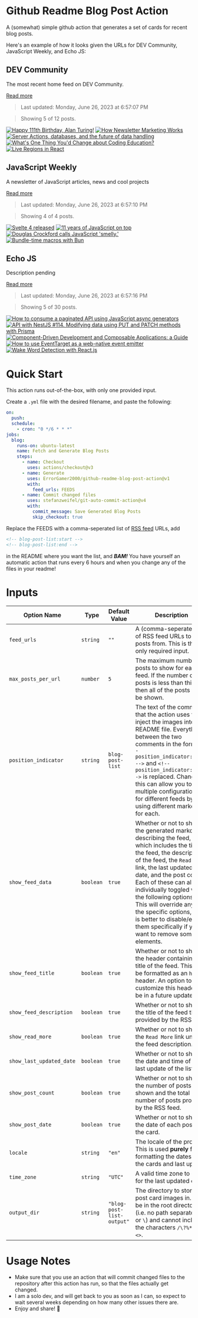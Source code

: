 # Github Readme Blog Post Action

A (somewhat) simple github action that generates a set of cards for recent blog posts.

Here's an example of how it looks given the URLs for DEV Community, JavaScript Weekly, and Echo JS:

<!-- post-list:start -->
## DEV Community

The most recent home feed on DEV Community.

[Read more](https://dev.to)
> Last updated: Monday, June 26, 2023 at 6:57:07 PM

> Showing 5 of 12 posts.

[![Happy 111th Birthday, Alan Turing!](https://raw.githubusercontent.com/ErrorGamer2000/github-readme-blog-post-action/main/generated_files/DEV_Community/Happy_111th_Birthday__Alan_Turing!.svg)](https://dev.to/devteam/happy-111th-birthday-alan-turing-5271)
[![How Newsletter Marketing Works](https://raw.githubusercontent.com/ErrorGamer2000/github-readme-blog-post-action/main/generated_files/DEV_Community/How_Newsletter_Marketing_Works.svg)](https://dev.to/mstfydmr/-how-newsletter-marketing-works-2416)
[![Server Actions, databases, and the future of data handling](https://raw.githubusercontent.com/ErrorGamer2000/github-readme-blog-post-action/main/generated_files/DEV_Community/Server_Actions__databases__and_the_future_of_data_handling.svg)](https://dev.to/xata/server-actions-databases-and-the-future-of-data-handling-10nn)
[![What's One Thing You'd Change about Coding Education?](https://raw.githubusercontent.com/ErrorGamer2000/github-readme-blog-post-action/main/generated_files/DEV_Community/What's_One_Thing_You'd_Change_about_Coding_Education_.svg)](https://dev.to/devteam/whats-one-thing-youd-change-about-coding-education-nd6)
[![Live Regions in React](https://raw.githubusercontent.com/ErrorGamer2000/github-readme-blog-post-action/main/generated_files/DEV_Community/Live_Regions_in_React.svg)](https://dev.to/abbeyperini/live-regions-in-react-4dmd)


## JavaScript Weekly

A newsletter of JavaScript articles, news and cool projects

[Read more](https://javascriptweekly.com/)
> Last updated: Monday, June 26, 2023 at 6:57:10 PM

> Showing 4 of 4 posts.

[![Svelte 4 released](https://raw.githubusercontent.com/ErrorGamer2000/github-readme-blog-post-action/main/generated_files/JavaScript_Weekly/Svelte_4_released.svg)](https://javascriptweekly.com/issues/644)
[![11 years of JavaScript on top](https://raw.githubusercontent.com/ErrorGamer2000/github-readme-blog-post-action/main/generated_files/JavaScript_Weekly/11_years_of_JavaScript_on_top.svg)](https://javascriptweekly.com/issues/643)
[![Douglas Crockford calls JavaScript 'smelly.'](https://raw.githubusercontent.com/ErrorGamer2000/github-readme-blog-post-action/main/generated_files/JavaScript_Weekly/Douglas_Crockford_calls_JavaScript_'smelly.'.svg)](https://javascriptweekly.com/issues/642)
[![Bundle-time macros with Bun](https://raw.githubusercontent.com/ErrorGamer2000/github-readme-blog-post-action/main/generated_files/JavaScript_Weekly/Bundle-time_macros_with_Bun.svg)](https://javascriptweekly.com/issues/641)


## Echo JS

Description pending

[Read more](
http://www.echojs.com
)
> Last updated: Monday, June 26, 2023 at 6:57:16 PM

> Showing 5 of 30 posts.

[![How to consume a paginated API using JavaScript async generators](https://raw.githubusercontent.com/ErrorGamer2000/github-readme-blog-post-action/main/generated_files/_Echo_JS_/How_to_consume_a_paginated_API_using_JavaScript_async_generators.svg)](https://jrsinclair.com/articles/2023/how-to-consume-a-paginated-api-using-javascript-async-generators)
[![API with NestJS #114. Modifying data using PUT and PATCH methods with Prisma](https://raw.githubusercontent.com/ErrorGamer2000/github-readme-blog-post-action/main/generated_files/_Echo_JS_/API_with_NestJS__114._Modifying_data_using_PUT_and_PATCH_methods_with_Prisma.svg)](https://wanago.io/2023/06/26/api-nestjs-put-patch-prisma/)
[![Component-Driven Development and Composable Applications: a Guide](https://raw.githubusercontent.com/ErrorGamer2000/github-readme-blog-post-action/main/generated_files/_Echo_JS_/Component-Driven_Development_and_Composable_Applications__a_Guide.svg)](https://blog.bitsrc.io/component-driven-development-and-composable-applications-a-guide-7a0934e60936)
[![How to use EventTarget as a web-native event emitter](https://raw.githubusercontent.com/ErrorGamer2000/github-readme-blog-post-action/main/generated_files/_Echo_JS_/How_to_use_EventTarget_as_a_web-native_event_emitter.svg)](/today-i-learned/how-to-use-eventtarget-as-a-web-native-event-emitter/)
[![Wake Word Detection with React.js](https://raw.githubusercontent.com/ErrorGamer2000/github-readme-blog-post-action/main/generated_files/_Echo_JS_/Wake_Word_Detection_with_React.js.svg)](https://picovoice.ai/blog/wake-word-detection-with-reactjs/)


<!-- post-list:end -->

# Quick Start

This action runs out-of-the-box, with only one provided input.

Create a `.yml` file with the desired filename, and paste the following:

```yml
on:
  push:
  schedule:
    - cron: "0 */6 * * *"
jobs:
  blog:
    runs-on: ubuntu-latest
    name: Fetch and Generate Blog Posts
    steps:
      - name: Checkout
        uses: actions/checkout@v3
      - name: Generate
        uses: ErrorGamer2000/github-readme-blog-post-action@v1
        with:
          feed_urls: FEEDS
      - name: Commit changed files
        uses: stefanzweifel/git-auto-commit-action@v4
        with:
          commit_message: Save Generated Blog Posts
          skip_checkout: true
```

Replace the FEEDS with a comma-seperated list of [RSS feed](https://rss.com/blog/how-do-rss-feeds-work/) URLs, add

```md
<!-- blog-post-list:start -->
<!-- blog-post-list:end -->
```

in the README where you want the list, and **_BAM!_** You have yourself an automatic action that runs every 6 hours and when you change any of the files in your readme!

# Inputs

<table>
  <thead>
    <tr>
      <th>Option Name</th>
      <th>Type</th>
      <th>Default Value</th>
      <th>Description</th>
    </tr>
  </thead>
  <tbody>
    <tr>
      <td><code>feed_urls</code></td>
      <td><code>string</code></td>
      <td><code>""</code></td>
      <td>A (comma-seperated) list of RSS feed URLs to load posts from. This is the only required input.</td>
    </tr>
    <tr>
      <td><code>max_posts_per_url</code></td>
      <td><code>number</code></td>
      <td><code>5</code></td>
      <td>The maximum number of posts to show for each feed. If the number of posts is less than this, then all of the posts will be shown.</td>
    </tr>
    <tr>
      <td><code>position_indicator</code></td>
      <td><code>string</code></td>
      <td><code>blog-post-list</code></td>
      <td>The text of the comments that the action uses to inject the images into the README file. Everything between the two comments in the form <code>&lt;!-- position_indicator:start --&gt;</code> and <code>&lt;!-- position_indicator:end --&gt;</code> is replaced. Changing this can allow you to use multiple configurations for different feeds by using different markers for each.</td>
    </tr>
    <tr>
      <td><code>show_feed_data</code></td>
      <td><code>boolean</code></td>
      <td><code>true</code></td>
      <td>Whether or not to show the generated markdown describing the feed, which includes the title of the feed, the description of the feed, the <code>Read More</code> link, the last updated date, and the post count. Each of these can also be individually toggled with the following options. This will override any of the specific options, so it is better to disable/enable them specifically if you want to remove some elements.</td>
    </tr>
    <tr>
      <td><code>show_feed_title</code></td>
      <td><code>boolean</code></td>
      <td><code>true</code></td>
      <td>Whether or not to show the header containing the title of the feed. This will be formatted as an <code>h2</code> header. An option to customize this header will be in a future update.</td>
    </tr>
    <tr>
      <td><code>show_feed_description</code></td>
      <td><code>boolean</code></td>
      <td><code>true</code></td>
      <td>Whether or not to show the title of the feed that is provided by the RSS feed.</td>
    </tr>
    <tr>
      <td><code>show_read_more</code></td>
      <td><code>boolean</code></td>
      <td><code>true</code></td>
      <td>Whether or not to show the <code>Read More</code> link under the feed description.</td>
    </tr>
    <tr>
      <td><code>show_last_updated_date</code></td>
      <td><code>boolean</code></td>
      <td><code>true</code></td>
      <td>Whether or not to show the date and time of the last update of the list.</td>
    </tr>
    <tr>
      <td><code>show_post_count</code></td>
      <td><code>boolean</code></td>
      <td><code>true</code></td>
      <td>Whether or not to show the number of posts shown and the total number of posts provided by the RSS feed.</td>
    </tr>
    <tr>
      <td><code>show_post_date</code></td>
      <td><code>boolean</code></td>
      <td><code>true</code></td>
      <td>Whether or not to show the date of each post on the card.</td>
    </tr>
    <tr>
      <td><code>locale</code></td>
      <td><code>string</code></td>
      <td><code>"en"</code></td>
      <td>The locale of the project. This is used <strong>purely</strong> for formatting the dates of the cards and last update.</td>
    </tr>
    <tr>
      <td><code>time_zone</code></td>
      <td><code>string</code></td>
      <td><code>"UTC"</code></td>
      <td>A valid time zone to use for the last updated date.</td>
    </tr>
    <tr>
      <td><code>output_dir</code></td>
      <td><code>string</code></td>
      <td><code>"blog-post-list-output"</code></td>
      <td>The directory to store the post card images in. Must be in the root directory (i.e. no path separators <code>/</code> or <code>\</code>) and cannot include the characters <code>/\?%*:|"&lt;&gt;</code>.</td>
    </tr>
<!--
    <tr>
      <td><code></code></td>
      <td><cde></cde></td>
      <td><code></code></td>
      <td></td>
    </tr>
-->
  </tbody>
</table>

# Usage Notes

- Make sure that you use an action that will commit changed files to the repository after this action has run, so that the files actually get changed.
- I am a solo dev, and will get back to you as soon as I can, so expect to wait several weeks depending on how many other issues there are.
- Enjoy and share! 🤗
